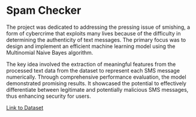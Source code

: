 # Spam Checker
The project was dedicated to addressing the pressing issue of smishing, a form of cybercrime that exploits many lives because of the difficulty in determining the authenticity of text messages. The primary focus was to design and implement an efficient machine learning model using the Multinomial Naive Bayes algorithm.

The key idea involved the extraction of meaningful features from the processed text data from the dataset to represent each SMS message numerically. Through comprehensive performance evaluation, the model demonstrated promising results. It showcased the potential to effectively differentiate between legitimate and potentially malicious SMS messages, thus enhancing security for users.

[Link to Dataset](https://www.kaggle.com/datasets/uciml/sms-spam-collection-dataset?resource=download)



